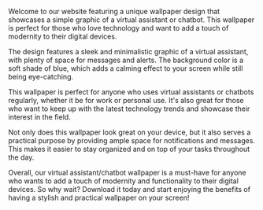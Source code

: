 <!--
Write me content for website with wallpaper "A wallpaper with a simple graphic of a virtual assistant or chatbot, with space for messages and alerts."
-->

<!--font:Montserrat-->

Welcome to our website featuring a unique wallpaper design that showcases a simple graphic of a virtual assistant or chatbot. This wallpaper is perfect for those who love technology and want to add a touch of modernity to their digital devices.

The design features a sleek and minimalistic graphic of a virtual assistant, with plenty of space for messages and alerts. The background color is a soft shade of blue, which adds a calming effect to your screen while still being eye-catching.

This wallpaper is perfect for anyone who uses virtual assistants or chatbots regularly, whether it be for work or personal use. It's also great for those who want to keep up with the latest technology trends and showcase their interest in the field.

Not only does this wallpaper look great on your device, but it also serves a practical purpose by providing ample space for notifications and messages. This makes it easier to stay organized and on top of your tasks throughout the day.

Overall, our virtual assistant/chatbot wallpaper is a must-have for anyone who wants to add a touch of modernity and functionality to their digital devices. So why wait? Download it today and start enjoying the benefits of having a stylish and practical wallpaper on your screen!
